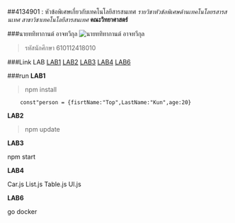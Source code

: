 ##4134901 : หัวข้อพิเศษเกี่ยวกับเทคโนโลยีสารสนเทศ
*รายวิชาหัวข้อพิเศษด้านเทคโนโลยรสารสนเทศ*
_สาขาวิชาเทคโนโลยีสารสนเทศ_
**คณะวิทยาศาสตร์**

###นายททิทากานต์ อาจทวีกุล
![นายททิทากานต์ อาจทวีกุล](https://scontent.fnak3-1.fna.fbcdn.net/v/t1.6435-9/107510105_597699557809834_6940808165244519756_n.jpg?_nc_cat=102&ccb=1-5&_nc_sid=8bfeb9&_nc_eui2=AeGOlG9lt9imL4NcsyEflBu0xF1e6fgza4XEXV7p-DNrhX8IhBc_C-sm-Fet8TWScnsSu-L6zRsa5FAgRKj7eVlM&_nc_ohc=XjQNcbCYZx0AX-a4XO5&tn=f5mca7guE7Obc1V-&_nc_ht=scontent.fnak3-1.fna&oh=bc46b49d6c9858a599b0fa101daeaa06&oe=61C30705)

>รหัสนักศึกษา 610112418010

###Link LAB
[LAB1](https://github.com/tatitakan/4134901-2-64/tree/master/LAB1)
[LAB2](https://github.com/tatitakan/4134901-2-64/tree/master/LAB2)
[LAB3](https://github.com/tatitakan/4134901-2-64/tree/master/LAB3)
[LAB4](https://github.com/tatitakan/4134901-2-64/tree/master/LAB3/hello-react/src/components)
[LAB6](https://github.com/tatitakan/4134901-2-64/tree/master/LAB6)

###run
**LAB1**

>npm install

```
    const"person = {fisrtName:"Top",LastName:"Kun",age:20}
```

**LAB2**

>npm update

**LAB3**

npm start

**LAB4**

Car.js List.js Table.js Ul.js

**LAB6**

go docker